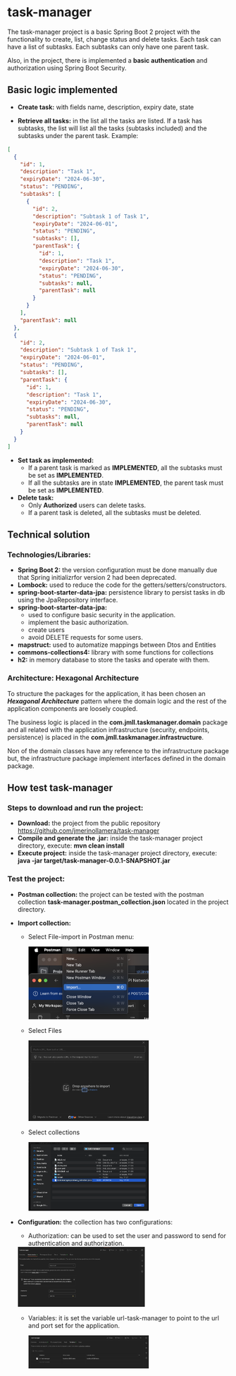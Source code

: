 # task-manager

The task-manager project is a basic Spring Boot 2 project with the functionality to create, list, change status and
delete tasks.
Each task can have a list of subtasks.
Each subtasks can only have one parent task.

Also, in the project, there is implemented a **basic authentication** and authorization using Spring Boot Security.

## Basic logic implemented

* **Create task:** with fields name, description, expiry date, state

* **Retrieve all tasks:** in the list all the tasks are listed. If a task has subtasks, the list will list all the
  tasks (subtasks included) and the subtasks under the parent task. Example:

```json
[
  {
    "id": 1,
    "description": "Task 1",
    "expiryDate": "2024-06-30",
    "status": "PENDING",
    "subtasks": [
      {
        "id": 2,
        "description": "Subtask 1 of Task 1",
        "expiryDate": "2024-06-01",
        "status": "PENDING",
        "subtasks": [],
        "parentTask": {
          "id": 1,
          "description": "Task 1",
          "expiryDate": "2024-06-30",
          "status": "PENDING",
          "subtasks": null,
          "parentTask": null
        }
      }
    ],
    "parentTask": null
  },
  {
    "id": 2,
    "description": "Subtask 1 of Task 1",
    "expiryDate": "2024-06-01",
    "status": "PENDING",
    "subtasks": [],
    "parentTask": {
      "id": 1,
      "description": "Task 1",
      "expiryDate": "2024-06-30",
      "status": "PENDING",
      "subtasks": null,
      "parentTask": null
    }
  }
]
```

* **Set task as implemented:**
    * If a parent task is marked as **IMPLEMENTED**, all the subtasks must be set as **IMPLEMENTED**.
    * If all the subtasks are in state **IMPLEMENTED**, the parent task must be set as **IMPLEMENTED**.
* **Delete task:**
    * Only **Authorized** users can delete tasks.
    * If a parent task is deleted, all the subtasks must be deleted.

## Technical solution

### Technologies/Libraries:

* **Spring Boot 2:** the version configuration must be done manually due that Spring initializrfor version 2 had been
  deprecated.
* **Lombock:** used to reduce the code for the getters/setters/constructors.
* **spring-boot-starter-data-jpa:** persistence library to persist tasks in db using the JpaRepository interface.
* **spring-boot-starter-data-jpa:**
    * used to configure basic security in the application.
    * implement the basic authorization.
    * create users
    * avoid DELETE requests for some users.
* **mapstruct:** used to automatize mappings between Dtos and Entities
* **commons-collections4:** library with some functions for collections
* **h2:** in memory database to store the tasks and operate with them.

### Architecture: Hexagonal Architecture

To structure the packages for the application,
it has been chosen an _**Hexagonal Architecture**_ pattern where the domain logic and the rest of the application
components
are loosely coupled.

The business logic is placed in the **com.jmll.taskmanager.domain** package and all related with the application
infrastructure (security, endpoints, persistence) is placed in the **com.jmll.taskmanager.infrastructure**.

Non of the domain classes have any reference to the infrastructure package but, the infrastructure package implement
interfaces defined in the domain package.

## How test task-manager

### Steps to download and run the project: ###

* **Download:** the project from the public repository https://github.com/jmerinollamera/task-manager
* **Compile and generate the .jar:** inside the task-manager project directory, execute: **mvn clean install**
* **Execute project:** inside the task-manager project directory, execute: **java -jar
  target/task-manager-0.0.1-SNAPSHOT.jar**

### Test the project: ###

* **Postman collection:** the project can be tested with the postman collection **task-manager.postman_collection.json**
  located in the project directory.
* **Import collection:**
    * Select File-import in Postman menu:

      <img width=60% src="https://github.com/jmerinollamera/task-manager/blob/main/img/import_in_postman.png">

    * Select Files

      <img width=60% src="https://github.com/jmerinollamera/task-manager/blob/main/img/select_files.png">

    * Select collections

      <img width=60% src="https://github.com/jmerinollamera/task-manager/blob/main/img/select_collection.png">

* **Configuration:** the collection has two configurations:
    * Authorization: can be used to set the user and password to send for authentication and authorization.

    <img width=60% src="https://github.com/jmerinollamera/task-manager/blob/main/img/Authorization_screen.png">

    * Variables: it is set the variable url-task-manager to point to the url and port set for the application.

      <img width=60% src="https://github.com/jmerinollamera/task-manager/blob/main/img/Variables_screen.png">